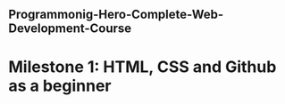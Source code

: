 ## Programmonig-Hero-Complete-Web-Development-Course
# Milestone 1: HTML, CSS and Github as a beginner
